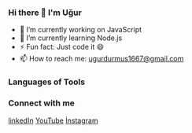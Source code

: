 ### Hi there 👋 I'm Uğur


- 🔭 I’m currently working on JavaScript
- 🌱 I’m currently learning Node.js
- ⚡ Fun fact: Just code it 😄
- 📫 How to reach me: ugurdurmus1667@gmail.com

### Languages of Tools

### Connect with me
[linkedIn](https://www.linkedin.com/in/u%C4%9Fur-durmu%C5%9F-711592156/)  [YouTube](https://www.youtube.com/channel/UC_IfVKT5aYLNgAdt8JqJ_CQ)  [İnstagram](https://www.instagram.com/ugurduraloglu61/)





